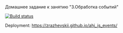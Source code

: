 Домашнее задание к занятию "3.Обработка событий"

[![Build status](https://ci.appveyor.com/api/projects/status/90h8b71jmbgjhtl6/branch/master?svg=true)](https://ci.appveyor.com/project/Zrazhevskii/ahj_js_DOM/branch/master)

Deployment: https://zrazhevskii.github.io/ahj_js_events/
